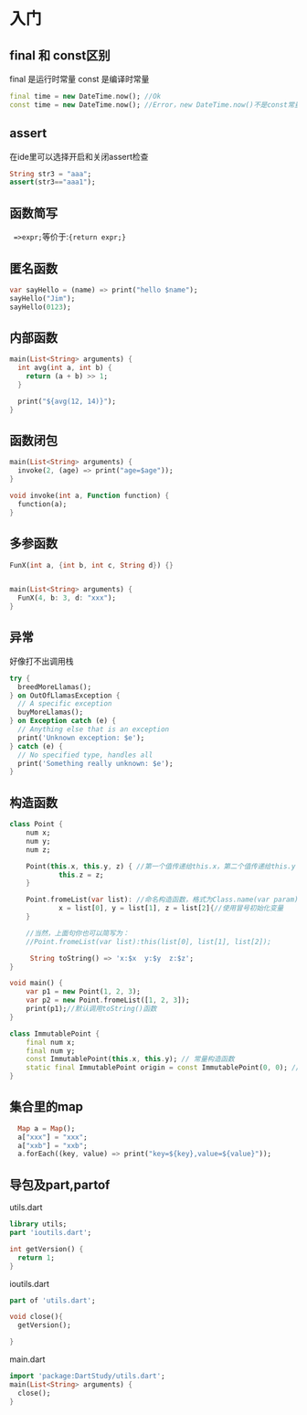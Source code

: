 # 入门

## final 和 const区别

final 是运行时常量
const 是编译时常量
```dart {.line-numbers}
final time = new DateTime.now(); //Ok
const time = new DateTime.now(); //Error，new DateTime.now()不是const常量

```
## assert
在ide里可以选择开启和关闭assert检查
```dart {.line-numbers}
String str3 = "aaa";
assert(str3=="aaa1");

```

## 函数简写
``` =>expr;```等价于:```{return expr;}```
## 匿名函数

```dart {.line-numbers}
var sayHello = (name) => print("hello $name");
sayHello("Jim");
sayHello(0123);
```

## 内部函数

```dart {.line-numbers}
main(List<String> arguments) {
  int avg(int a, int b) {
    return (a + b) >> 1;
  }

  print("${avg(12, 14)}");
}

```

## 函数闭包

```dart {.line-numbers}
main(List<String> arguments) {
  invoke(2, (age) => print("age=$age"));
}

void invoke(int a, Function function) {
  function(a);
}

```

## 多参函数

```dart {.line-numbers}
FunX(int a, {int b, int c, String d}) {}


main(List<String> arguments) {
  FunX(4, b: 3, d: "xxx");
}

```
## 异常

好像打不出调用栈
```dart {.line-numbers}
try {
  breedMoreLlamas();
} on OutOfLlamasException {
  // A specific exception
  buyMoreLlamas();
} on Exception catch (e) {
  // Anything else that is an exception
  print('Unknown exception: $e');
} catch (e) {
  // No specified type, handles all
  print('Something really unknown: $e');
}

```

## 构造函数

```dart {.line-numbers}
class Point {
    num x;
    num y;
    num z;

    Point(this.x, this.y, z) { //第一个值传递给this.x，第二个值传递给this.y
            this.z = z;
    }

    Point.fromeList(var list): //命名构造函数，格式为Class.name(var param)
            x = list[0], y = list[1], z = list[2]{//使用冒号初始化变量
    }

    //当然，上面句你也可以简写为：
    //Point.fromeList(var list):this(list[0], list[1], list[2]);

     String toString() => 'x:$x  y:$y  z:$z';
}

void main() {
    var p1 = new Point(1, 2, 3);
    var p2 = new Point.fromeList([1, 2, 3]);
    print(p1);//默认调用toString()函数
}

class ImmutablePoint {
    final num x;
    final num y;
    const ImmutablePoint(this.x, this.y); // 常量构造函数
    static final ImmutablePoint origin = const ImmutablePoint(0, 0); // 创建一个常量对象不能用new，要用const
}

```

## 集合里的map

```dart {.line-numbers}
  Map a = Map();
  a["xxx"] = "xxx";
  a["xxb"] = "xxb";
  a.forEach((key, value) => print("key=${key},value=${value}"));

```

## 导包及part,partof

utils.dart
```dart {.line-numbers}
library utils;
part 'ioutils.dart';

int getVersion() {
  return 1;
}
```
ioutils.dart
```dart {.line-numbers}
part of 'utils.dart';

void close(){
  getVersion();

}

```
main.dart
```dart {.line-numbers}
import 'package:DartStudy/utils.dart';
main(List<String> arguments) {
  close();
}


```

